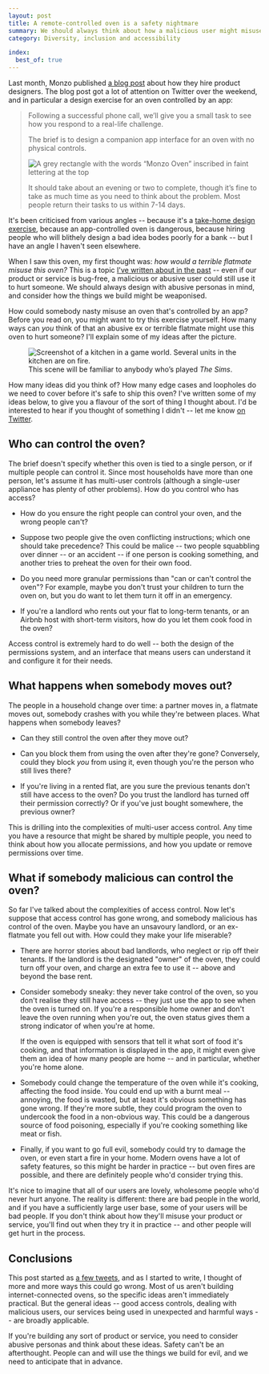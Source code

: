 ```yaml
---
layout: post
title: A remote-controlled oven is a safety nightmare
summary: We should always think about how a malicious user might misuse the things we build. What could they do with a remote-controlled oven?
category: Diversity, inclusion and accessibility

index:
  best_of: true
---
```


Last month, Monzo published [a blog post][monzo] about how they hire product designers.
The blog post got a lot of attention on Twitter over the weekend, and in particular a design exercise for an oven controlled by an app:

> Following a successful phone call, we’ll give you a small task to see how you respond to a real-life challenge.
>
> The brief is to design a companion app interface for an oven with no physical controls.
>
> <img src="/images/2020/monzo_oven.png" alt="A grey rectangle with the words “Monzo Oven” inscribed in faint lettering at the top">
>
> It should take about an evening or two to complete, though it’s fine to take as much time as you need to think about the problem. Most people return their tasks to us within 7-14 days.

[monzo]: https://monzo.com/blog/2019/01/17/monzo-product-designer-jobs

It's been criticised from various angles -- because it's a [take-home design exercise][exercises], because an app-controlled oven is dangerous, because hiring people who will blithely design a bad idea bodes poorly for a bank -- but I have an angle I haven't seen elsewhere.

[exercises]: https://orgdesignfordesignorgs.com/2018/05/15/design-exercises-are-a-bad-interviewing-practice/

When I saw this oven, my first thought was: *how would a terrible flatmate misuse this oven?*
This is a topic [I've written about in the past][assume_worst_intent] -- even if our product or service is bug-free, a malicious or abusive user could still use it to hurt someone.
We should always design with abusive personas in mind, and consider how the things we build might be weaponised.

[assume_worst_intent]: /2018/09/assume-worst-intent/

How could somebody nasty misuse an oven that's controlled by an app?
Before you read on, you might want to try this exercise yourself.
How many ways can *you* think of that an abusive ex or terrible flatmate might use this oven to hurt someone?
I'll explain some of my ideas after the picture.

<figure>
  <img src="/images/2020/kitchen_fire.jpg" alt="Screenshot of a kitchen in a game world. Several units in the kitchen are on fire.">
  <figcaption>
    This scene will be familiar to anybody who&rsquo;s played <em>The Sims</em>.
  </figcaption>
</figure>

How many ideas did you think of?
How many edge cases and loopholes do we need to cover before it's safe to ship this oven?
I've written some of my ideas below, to give you a flavour of the sort of thing I thought about.
I'd be interested to hear if you thought of something I didn't -- let me know [on Twitter](https://twitter.com/alexwlchan).



## Who can control the oven?

The brief doesn't specify whether this oven is tied to a single person, or if multiple people can control it.
Since most households have more than one person, let's assume it has multi-user controls (although a single-user appliance has plenty of other problems).
How do you control who has access?

-   How do you ensure the right people can control your oven, and the wrong people can't?

-   Suppose two people give the oven conflicting instructions; which one should take precedence?
    This could be malice -- two people squabbling over dinner -- or an accident -- if one person is cooking something, and another tries to preheat the oven for their own food.

-   Do you need more granular permissions than "can or can't control the oven"?
    For example, maybe you don't trust your children to turn the oven on, but you do want to let them turn it off in an emergency.

-   If you're a landlord who rents out your flat to long-term tenants, or an Airbnb host with short-term visitors, how do you let them cook food in the oven?

Access control is extremely hard to do well -- both the design of the permissions system, and an interface that means users can understand it and configure it for their needs.



## What happens when somebody moves out?

The people in a household change over time: a partner moves in, a flatmate moves out, somebody crashes with you while they're between places.
What happens when somebody leaves?

-   Can they still control the oven after they move out?

-   Can you block them from using the oven after they're gone?
    Conversely, could they block *you* from using it, even though you're the person who still lives there?

<!-- -   It's tempting to use physical controls as the deciding factor in access control.
    If I can get to the oven, I can pair my phone with it and I'm able to control it.
    (This is how my oven works, with physical knobs and buttons.
    If you're in my kitchen, you can turn my oven on -- but you can't do it remotely.)

    Somebody who's moved out might still visit from time to time.
    Are they allowed to control the oven when they're back? -->

-   If you're living in a rented flat, are you sure the previous tenants don't still have access to the oven?
    Do you trust the landlord has turned off their permission correctly?
    Or if you've just bought somewhere, the previous owner?

This is drilling into the complexities of multi-user access control.
Any time you have a resource that might be shared by multiple people, you need to think about how you allocate permissions, and how you update or remove permissions over time.



## What if somebody malicious can control the oven?

So far I've talked about the complexities of access control.
Now let's suppose that access control has gone wrong, and somebody malicious has control of the oven.
Maybe you have an unsavoury landlord, or an ex-flatmate you fell out with.
How could they make your life miserable?

<!-- -   They can turn off your access to the oven, so you can't cook food.
    This is plain annoying, but not especially harmful. -->

-   There are horror stories about bad landlords, who neglect or rip off their tenants.
    If the landlord is the designated "owner" of the oven, they could turn off your oven, and charge an extra fee to use it -- above and beyond the base rent.

-   Consider somebody sneaky: they never take control of the oven, so you don't realise they still have access -- they just use the app to see when the oven is turned on.
    If you're a responsible home owner and don't leave the oven running when you're out, the oven status gives them a strong indicator of when you're at home.

    If the oven is equipped with sensors that tell it what sort of food it's cooking, and that information is displayed in the app, it might even give them an idea of how many people are home -- and in particular, whether you're home alone.

-   Somebody could change the temperature of the oven while it's cooking, affecting the food inside.
    You could end up with a burnt meal -- annoying, the food is wasted, but at least it's obvious something has gone wrong.
    If they're more subtle, they could program the oven to undercook the food in a non-obvious way.
    This could be a dangerous source of food poisoning, especially if you're cooking something like meat or fish.

-   Finally, if you want to go full evil, somebody could try to damage the oven, or even start a fire in your home.
    Modern ovens have a lot of safety features, so this might be harder in practice -- but oven fires are possible, and there are definitely people who'd consider trying this.

It's nice to imagine that all of our users are lovely, wholesome people who'd never hurt anyone.
The reality is different: there are bad people in the world, and if you have a sufficiently large user base, some of your users will be bad people.
If you don't think about how they'll misuse your product or service, you'll find out when they try it in practice -- and other people will get hurt in the process.



## Conclusions

This post started as [a few tweets][thread], and as I started to write, I thought of more and more ways this could go wrong.
Most of us aren't building internet-connected ovens, so the specific ideas aren't immediately practical.
But the general ideas -- good access controls, dealing with malicious users, our services being used in unexpected and harmful ways -- are broadly applicable.

If you're building any sort of product or service, you need to consider abusive personas and think about these ideas.
Safety can't be an afterthought.
People can and will use the things we build for evil, and we need to anticipate that in advance.

[thread]: https://twitter.com/alexwlchan/status/1231869918926299136
